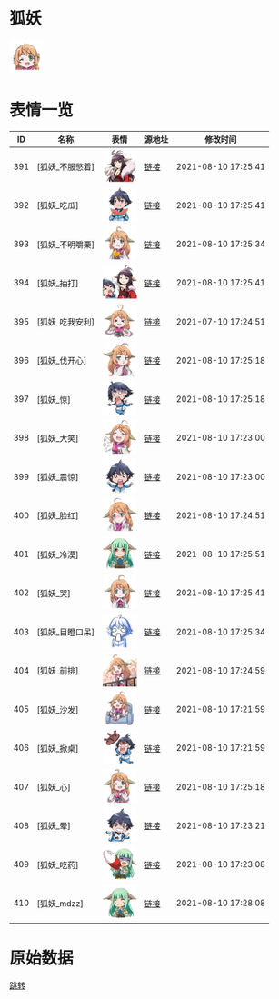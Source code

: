 # 狐妖

<img src="./cover.png" height="60" alt="cover" />

# 表情一览

|ID|名称|表情|源地址|修改时间|
|----|----|----|----|----|
|391|[狐妖_不服憋着]|<img src="./pic/000391_%5B狐妖_不服憋着%5D.png" height="60" alt="不服憋着"/>|[链接](http://i0.hdslb.com/bfs/emote/d3633ea35afac42d46679a3d31775a9860e63c2d.png)|2021-08-10 17:25:41|
|392|[狐妖_吃瓜]|<img src="./pic/000392_%5B狐妖_吃瓜%5D.png" height="60" alt="吃瓜"/>|[链接](http://i0.hdslb.com/bfs/emote/8c5ad49f83b29262e2e785124bec6651670ae36b.png)|2021-08-10 17:25:41|
|393|[狐妖_不明嚼栗]|<img src="./pic/000393_%5B狐妖_不明嚼栗%5D.png" height="60" alt="不明嚼栗"/>|[链接](http://i0.hdslb.com/bfs/emote/71601899fe445454c3593e7d82e4ea01f980b230.png)|2021-08-10 17:25:34|
|394|[狐妖_抽打]|<img src="./pic/000394_%5B狐妖_抽打%5D.png" height="60" alt="抽打"/>|[链接](http://i0.hdslb.com/bfs/emote/43bb8e363f6c94c97a396a68852c8f2182651fc0.png)|2021-08-10 17:25:41|
|395|[狐妖_吃我安利]|<img src="./pic/000395_%5B狐妖_吃我安利%5D.png" height="60" alt="吃我安利"/>|[链接](http://i0.hdslb.com/bfs/emote/3a0bf7d0320a84002ea8b4907e6c3baa97ec0dd0.png)|2021-07-10 17:24:51|
|396|[狐妖_伐开心]|<img src="./pic/000396_%5B狐妖_伐开心%5D.png" height="60" alt="伐开心"/>|[链接](http://i0.hdslb.com/bfs/emote/01f6b69d1f69e8ea879569827e7363f4da630cba.png)|2021-08-10 17:25:18|
|397|[狐妖_惊]|<img src="./pic/000397_%5B狐妖_惊%5D.png" height="60" alt="惊"/>|[链接](http://i0.hdslb.com/bfs/emote/e1c6e6aca03b634f32bc71762015c44431dafd74.png)|2021-08-10 17:25:18|
|398|[狐妖_大笑]|<img src="./pic/000398_%5B狐妖_大笑%5D.png" height="60" alt="大笑"/>|[链接](http://i0.hdslb.com/bfs/emote/38bc9f4e39c2ec9d7442f2d67e13092fd535846b.png)|2021-08-10 17:23:00|
|399|[狐妖_震惊]|<img src="./pic/000399_%5B狐妖_震惊%5D.png" height="60" alt="震惊"/>|[链接](http://i0.hdslb.com/bfs/emote/83361a40f6fd010e6da88825aa27320189ad2df5.png)|2021-08-10 17:23:00|
|400|[狐妖_脸红]|<img src="./pic/000400_%5B狐妖_脸红%5D.png" height="60" alt="脸红"/>|[链接](http://i0.hdslb.com/bfs/emote/79175b3bc469061020d15114e22ac261b0668819.png)|2021-08-10 17:24:51|
|401|[狐妖_冷漠]|<img src="./pic/000401_%5B狐妖_冷漠%5D.png" height="60" alt="冷漠"/>|[链接](http://i0.hdslb.com/bfs/emote/842b69b5c3e98d11292edd4f4cf6abb8504c18bc.png)|2021-08-10 17:25:51|
|402|[狐妖_哭]|<img src="./pic/000402_%5B狐妖_哭%5D.png" height="60" alt="哭"/>|[链接](http://i0.hdslb.com/bfs/emote/29de352176c8ead5b301212aa61facb5e3abcd55.png)|2021-08-10 17:25:41|
|403|[狐妖_目瞪口呆]|<img src="./pic/000403_%5B狐妖_目瞪口呆%5D.png" height="60" alt="目瞪口呆"/>|[链接](http://i0.hdslb.com/bfs/emote/c75e6841c81a5c020971debe394334d8b2700151.png)|2021-08-10 17:25:34|
|404|[狐妖_前排]|<img src="./pic/000404_%5B狐妖_前排%5D.png" height="60" alt="前排"/>|[链接](http://i0.hdslb.com/bfs/emote/4d2702f9383dec00c7c77ff026768c3ddaaf6d60.png)|2021-08-10 17:24:59|
|405|[狐妖_沙发]|<img src="./pic/000405_%5B狐妖_沙发%5D.png" height="60" alt="沙发"/>|[链接](http://i0.hdslb.com/bfs/emote/5ff883da9618dfd9740256e569279244bbff03b1.png)|2021-08-10 17:21:59|
|406|[狐妖_掀桌]|<img src="./pic/000406_%5B狐妖_掀桌%5D.png" height="60" alt="掀桌"/>|[链接](http://i0.hdslb.com/bfs/emote/f0917c6d982a86c2ab02c979359226f761581c37.png)|2021-08-10 17:21:59|
|407|[狐妖_心]|<img src="./pic/000407_%5B狐妖_心%5D.png" height="60" alt="心"/>|[链接](http://i0.hdslb.com/bfs/emote/77123fd85c11478b46d762a1c8553328013637ef.png)|2021-08-10 17:25:18|
|408|[狐妖_晕]|<img src="./pic/000408_%5B狐妖_晕%5D.png" height="60" alt="晕"/>|[链接](http://i0.hdslb.com/bfs/emote/64702d1fc92c44e8aaa39ffdacdc87aaa6d38d3d.png)|2021-08-10 17:23:21|
|409|[狐妖_吃药]|<img src="./pic/000409_%5B狐妖_吃药%5D.png" height="60" alt="吃药"/>|[链接](http://i0.hdslb.com/bfs/emote/059d810cbc5ad4df4f9bbf08e44643b022a2354f.png)|2021-08-10 17:23:08|
|410|[狐妖_mdzz]|<img src="./pic/000410_%5B狐妖_mdzz%5D.png" height="60" alt="mdzz"/>|[链接](http://i0.hdslb.com/bfs/emote/e68fd21a5bcfa50b6d45f2a8f5926f992f484ae3.png)|2021-08-10 17:28:08|

# 原始数据

[跳转](./raw.json)

